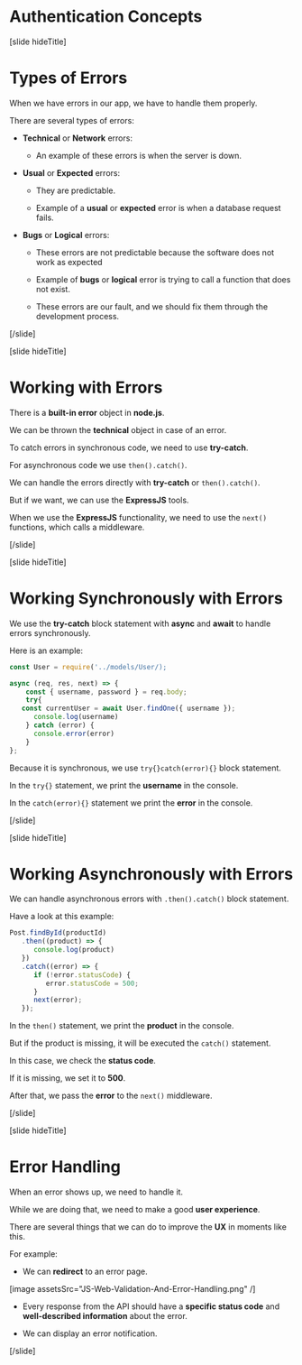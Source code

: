 # Authentication Concepts

[slide hideTitle]

# Types of Errors

When we have errors in our app, we have to handle them properly.

There are several types of errors:

- **Technical** or **Network** errors:

   - An example of these errors is when the server is down.

- **Usual** or **Expected** errors:

   - They are predictable.

   - Example of a **usual** or **expected** error is when a database request fails.

- **Bugs** or **Logical** errors:

   - These errors are not predictable because the software does not work as expected

   - Example of **bugs** or **logical** error is trying to call a function that does not exist.

   - These errors are our fault, and we should fix them through the development process.

[/slide]

[slide hideTitle]

# Working with Errors

There is a **built-in error** object in **node.js**.

We can be thrown the  **technical** object in case of an error.

To catch errors in synchronous code, we need to use **try-catch**.

For asynchronous code we use `then().catch()`.

We can handle the errors directly with **try-catch** or `then().catch()`. 

But if we want, we can use the **ExpressJS** tools.

When we use the **ExpressJS** functionality, we need to use the `next()` functions, which calls a middleware.

[/slide]

[slide hideTitle]

# Working Synchronously with Errors

We use the **try-catch** block statement with **async** and **await** to handle errors synchronously.

Here is an example:

```js
const User = require('../models/User/);

async (req, res, next) => {
    const { username, password } = req.body;
    try{
   const currentUser = await User.findOne({ username });
      console.log(username)
    } catch (error) {
      console.error(error)
    }
};
```

Because it is synchronous, we use `try{}catch(error){}` block statement.

In the `try{}` statement, we print the **username** in the console.

In the `catch(error){}` statement we print the **error** in the console.

[/slide]

[slide hideTitle]

# Working Asynchronously with Errors

We can handle asynchronous errors with `.then().catch()` block statement.

Have a look at this example:

```js
Post.findById(productId)
   .then((product) => {
      console.log(product)
   })
   .catch((error) => {
      if (!error.statusCode) {
         error.statusCode = 500;
      }
      next(error);
   });
```

In the `then()` statement, we print the **product** in the console.

But if the product is missing, it will be executed the `catch()` statement.

In this case, we check the **status code**.

If it is missing, we set it to **500**.

After that, we pass the **error** to the `next()` middleware.

[/slide]

[slide hideTitle]

# Error Handling

When an error shows up, we need to handle it.

While we are doing that, we need to make a good **user experience**.

There are several things that we can do to improve the **UX** in moments like this.

For example:

- We can **redirect** to an error page.

[image assetsSrc="JS-Web-Validation-And-Error-Handling.png" /]

- Every response from the API should have a **specific status code** and **well-described information** about the error.

- We can display an error notification.

[/slide]
